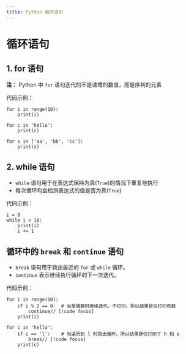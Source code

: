 ```yaml
---
title: Python 循环语句
---
```


# 循环语句

## 1. for 语句
**注：** Python 中 `for` 语句迭代的不是递增的数值，而是序列的元素

代码示例：

```python{1,4,7}
for i in range(10):
    print(i)

for c in 'hello':
    print(c)

for s in ['aa', 'bb', 'cc']:
    print(s)
```

## 2. while 语句
- `while` 语句用于在表达式保持为真(`True`)的情况下重复地执行
- 每次循环均会检测表达式的值是否为真(`True`)

代码示例：

```python{2}
i = 0
while i < 10:
    print(i)
    i += 1
```

## 循环中的 `break` 和 `continue` 语句

- `break` 语句用于跳出最近的 `for` 或 `while` 循环。  
- `continue` 表示继续执行循环的下一次迭代。

代码示例：
```python{3,8}
for i in range(10):
    if i % 2 == 0:  # 当是偶数时继续迭代，不打印。所以结果是仅打印奇数
        continue// [!code focus]
    print(i)

for c in 'hello':
    if c == 'l':    # 当遍历到 l 时跳出循环。所以结果是仅打印了 h 和 e
        break// [!code focus]
    print(c)
```

